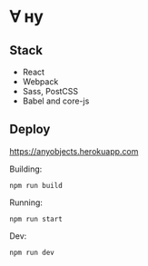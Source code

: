# ∀ ну

## Stack
 - React
 - Webpack
 - Sass, PostCSS
 - Babel and core-js

## Deploy
https://anyobjects.herokuapp.com

Building:
```
npm run build
```
Running:
```
npm run start
```
Dev:
```
npm run dev
```
